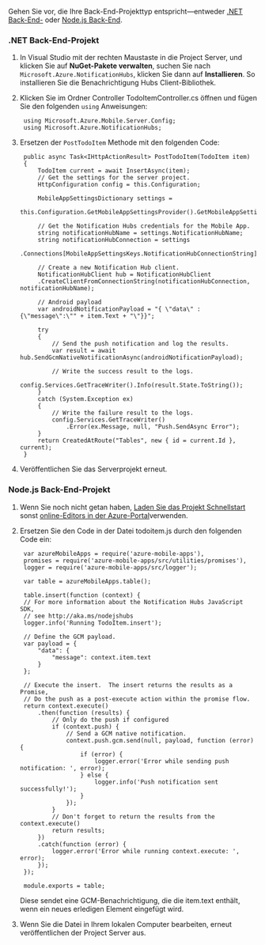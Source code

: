 Gehen Sie vor, die Ihre Back-End-Projekttyp entspricht&mdash;entweder [.NET Back-End-](#dotnet) oder [Node.js Back-End](#nodejs).

### <a name="dotnet"></a>.NET Back-End-Projekt

1. In Visual Studio mit der rechten Maustaste in die Project Server, und klicken Sie auf **NuGet-Pakete verwalten**, suchen Sie nach `Microsoft.Azure.NotificationHubs`, klicken Sie dann auf **Installieren**. So installieren Sie die Benachrichtigung Hubs Client-Bibliothek.

2. Klicken Sie im Ordner Controller TodoItemController.cs öffnen und fügen Sie den folgenden `using` Anweisungen:

        using Microsoft.Azure.Mobile.Server.Config;
        using Microsoft.Azure.NotificationHubs;

3. Ersetzen der `PostTodoItem` Methode mit den folgenden Code:  

      
        public async Task<IHttpActionResult> PostTodoItem(TodoItem item)
        {
            TodoItem current = await InsertAsync(item);
            // Get the settings for the server project.
            HttpConfiguration config = this.Configuration;

            MobileAppSettingsDictionary settings = 
                this.Configuration.GetMobileAppSettingsProvider().GetMobileAppSettings();

            // Get the Notification Hubs credentials for the Mobile App.
            string notificationHubName = settings.NotificationHubName;
            string notificationHubConnection = settings
                .Connections[MobileAppSettingsKeys.NotificationHubConnectionString].ConnectionString;

            // Create a new Notification Hub client.
            NotificationHubClient hub = NotificationHubClient
            .CreateClientFromConnectionString(notificationHubConnection, notificationHubName);

            // Android payload
            var androidNotificationPayload = "{ \"data\" : {\"message\":\"" + item.Text + "\"}}";

            try
            {
                // Send the push notification and log the results.
                var result = await hub.SendGcmNativeNotificationAsync(androidNotificationPayload);

                // Write the success result to the logs.
                config.Services.GetTraceWriter().Info(result.State.ToString());
            }
            catch (System.Exception ex)
            {
                // Write the failure result to the logs.
                config.Services.GetTraceWriter()
                    .Error(ex.Message, null, "Push.SendAsync Error");
            }
            return CreatedAtRoute("Tables", new { id = current.Id }, current);
        }

4. Veröffentlichen Sie das Serverprojekt erneut.

### <a name="nodejs"></a>Node.js Back-End-Projekt

1. Wenn Sie noch nicht getan haben, [Laden Sie das Projekt Schnellstart](app-service-mobile-node-backend-how-to-use-server-sdk.md#download-quickstart) sonst [online-Editors in der Azure-Portal](app-service-mobile-node-backend-how-to-use-server-sdk.md#online-editor)verwenden.
 
1. Ersetzen Sie den Code in der Datei todoitem.js durch den folgenden Code ein:

        var azureMobileApps = require('azure-mobile-apps'),
        promises = require('azure-mobile-apps/src/utilities/promises'),
        logger = require('azure-mobile-apps/src/logger');
        
        var table = azureMobileApps.table();
        
        table.insert(function (context) {
        // For more information about the Notification Hubs JavaScript SDK, 
        // see http://aka.ms/nodejshubs
        logger.info('Running TodoItem.insert');
        
        // Define the GCM payload.
        var payload = {
            "data": {
                "message": context.item.text
            }
        };   
        
        // Execute the insert.  The insert returns the results as a Promise,
        // Do the push as a post-execute action within the promise flow.
        return context.execute()
            .then(function (results) {
                // Only do the push if configured
                if (context.push) {
                    // Send a GCM native notification.
                    context.push.gcm.send(null, payload, function (error) {
                        if (error) {
                            logger.error('Error while sending push notification: ', error);
                        } else {
                            logger.info('Push notification sent successfully!');
                        }
                    });
                }
                // Don't forget to return the results from the context.execute()
                return results;
            })
            .catch(function (error) {
                logger.error('Error while running context.execute: ', error);
            });
        });
        
        module.exports = table;  

    Diese sendet eine GCM-Benachrichtigung, die die item.text enthält, wenn ein neues erledigen Element eingefügt wird. 

2. Wenn Sie die Datei in Ihrem lokalen Computer bearbeiten, erneut veröffentlichen der Project Server aus. 
